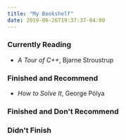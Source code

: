 ```yaml
---
title: "My Bookshelf"
date: 2019-06-26T19:37:37-04:00
---
```


### Currently Reading 

- _A Tour of C++_, Bjarne Stroustrup

### Finished and Recommend

- _How to Solve It_, George Pólya

### Finished and Don't Recommend

### Didn't Finish
